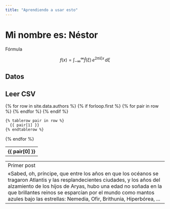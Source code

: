 ```yaml
---
title: "Aprendiendo a usar esto"
---
```

# Mi nombre es: Néstor

Fórmula

$$f(x) = \int_{-\infty}^\infty \hat f(\xi)\,e^{2 \pi i \xi x} \,d\xi$$

Datos
---
Leer CSV
---
<table>
  {% for row in site.data.authors %}
    {% if forloop.first %}
    <tr>
      {% for pair in row %}
        <th>{{ pair[0] }}</th>
      {% endfor %}
    </tr>
    {% endif %}

    {% tablerow pair in row %}
      {{ pair[1] }}
    {% endtablerow %}
  {% endfor %}
</table>

<table width="100%">
    <tr>
      <td>Primer post</td>
    </tr>
    <tr>
    <td>
      «Sabed, oh, príncipe, que entre los años en que los océanos se tragaron Atlantis y las resplandecientes ciudades, y los años del alzamiento de los hijos de Aryas, hubo una edad no soñada en la que brillantes reinos se esparcían por el mundo como mantos azules bajo las estrellas: Nemedia, Ofir, Brithunia, Hiperbórea, ...
    </td>
  </tr>
</table>
